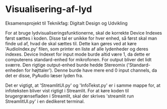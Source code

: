 # Visualisering-af-lyd
Eksamensprojekt til Teknikfag: Digitalt Design og Udvikling

For at bruge lydvisualiseringsfunktionerne, skal de korrekte Device Indexes først sættes i koden. Disse tal er unikke for hver enhed, så først skal man finde ud af, hvad de skal sættes til. Dette kan gøres ved at køre 'AudioIndex.py' filen, som printer en liste af alle lydenheder og deres indexes.
Device Indexet for input mode burde altid være 1, da dette er computerens standard-enhed for mikrofonen.
For output bliver det lidt sværre. Den rigtige output-enhed burde hedde Stereomix ('Standard-enheden for højttaler'). Denne burde have mere end 0 input channels, da det er disse, PyAudio læser lyden fra.

Det er vigtigt, at 'StreamlitUI.py' og 'InfoTekst.py' er i samme mappe for, at infoteksten bliver vist rigtigt i Streamlit.
For at køre koden til brugergrænsefladen i Streamlit, skal der skrives 'streamlit run StreamlitUI.py' i en dedikeret terminal.
